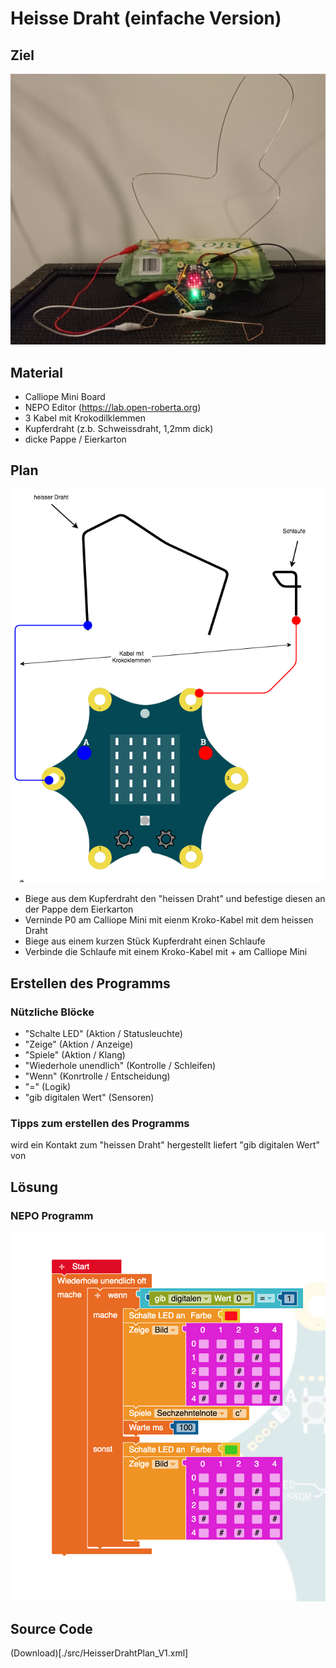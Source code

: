 # Heisse Draht (einfache Version)

## Ziel 
![Bild vom Prototypen](img/HeisserDraht_01.jpg)

## Material

* Calliope Mini Board
* NEPO Editor (https://lab.open-roberta.org)
* 3 Kabel mit Krokodilklemmen
* Kupferdraht (z.b. Schweissdraht, 1,2mm dick)
* dicke Pappe / Eierkarton

## Plan

![Plan](img/HeisserDrahtPlan_V1.png)

* Biege aus dem Kupferdraht den "heissen Draht" und befestige diesen an der Pappe dem Eierkarton
* Verninde P0 am Calliope Mini mit eienm Kroko-Kabel mit dem heissen Draht
* Biege aus einem kurzen Stück Kupferdraht einen Schlaufe
* Verbinde die Schlaufe mit einem Kroko-Kabel mit + am Calliope Mini

## Erstellen des Programms

### Nützliche Blöcke

* "Schalte LED" (Aktion / Statusleuchte)
* "Zeige" (Aktion / Anzeige)
* "Spiele" (Aktion / Klang)
* "Wiederhole unendlich" (Kontrolle / Schleifen)
* "Wenn" (Konrtrolle / Entscheidung)
* "=" (Logik)
* "gib digitalen Wert" (Sensoren) 

### Tipps zum erstellen des Programms
wird ein Kontakt zum "heissen Draht" hergestellt liefert "gib digitalen Wert" von 

## Lösung

### NEPO Programm

![](img/HeisserDraht_V1.png)

## Source Code
(Download)[./src/HeisserDrahtPlan_V1.xml]
